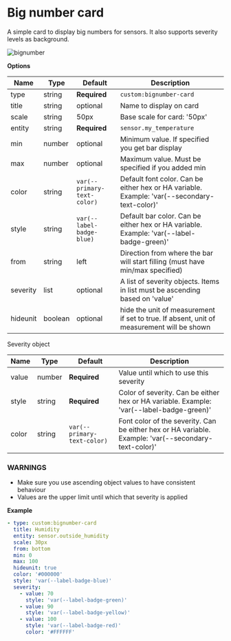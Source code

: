 # Big number card 

A simple card to display big numbers for sensors. It also supports severity levels as background.

![bignumber](https://user-images.githubusercontent.com/7738048/42536247-262b74e0-849a-11e8-8ed1-967302b73e03.gif)

**Options**

| Name | Type | Default | Description
| ---- | ---- | ------- | -----------
| type | string | **Required** | `custom:bignumber-card`
| title | string | optional | Name to display on card
| scale | string | 50px | Base scale for card: '50px'
| entity | string | **Required** | `sensor.my_temperature`
| min | number | optional | Minimum value. If specified you get bar display
| max | number | optional | Maximum value. Must be specified if you added min
| color | string | `var(--primary-text-color)` | Default font color. Can be either hex or HA variable. Example: 'var(--secondary-text-color)'
| style | string| `var(--label-badge-blue)` | Default bar color. Can be either hex or HA variable. Example: 'var(--label-badge-green)'
| from | string | left | Direction from where the bar will start filling (must have min/max specified)
| severity | list | optional | A list of severity objects. Items in list must be ascending based on 'value'
| hideunit | boolean | optional | hide the unit of measurement if set to true. If absent, unit of measurement will be shown

Severity object

| Name | Type | Default | Description
| ---- | ---- | ------- | -----------
| value | number | **Required** | Value until which to use this severity
| style | string | **Required** | Color of severity. Can be either hex or HA variable. Example: 'var(--label-badge-green)'
| color | string | `var(--primary-text-color)` | Font color of the severity. Can be either hex or HA variable. Example: 'var(--secondary-text-color)'

### WARNINGS
- Make sure you use ascending object values to have consistent behaviour
- Values are the upper limit until which that severity is applied

**Example**

```yaml
- type: custom:bignumber-card
  title: Humidity
  entity: sensor.outside_humidity
  scale: 30px
  from: bottom
  min: 0
  max: 100
  hideunit: true
  color: '#000000'
  style: 'var(--label-badge-blue)'
  severity:
    - value: 70
      style: 'var(--label-badge-green)'
    - value: 90
      style: 'var(--label-badge-yellow)'
    - value: 100
      style: 'var(--label-badge-red)'
      color: '#FFFFFF'
```
